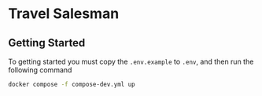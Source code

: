 # Travel Salesman

## Getting Started
To getting started you must copy the `.env.example` to `.env`, and then
run the following command

```bash
docker compose -f compose-dev.yml up
```
